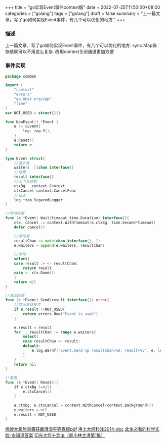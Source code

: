 +++
title = "go实现Event事件context版"
date = 2022-07-25T11:50:00+08:00
categories = ["golang"]
tags = ["golang"]
draft = false
summary = "上一篇文章，写了go如何实现Event事件，有几个可以优化的地方."
+++

### 描述

上一篇文章，写了go如何实现Event事件，有几个可以优化的地方.
sync.Map保存结果可以不用这么复杂.
改用context关闭通道更加方便


### 事件实现

```go
package common

import (
	"context"
	"errors"
	"go.uber.org/zap"
	"time"
)
var NOT_USED = struct{}{}

func NewEvent() *Event {
	e := &Event{
		log: zap.S(),
	}
	e.Reset()
	return e
}

type Event struct{
	//监听者
	waiters  []chan interface{}
	//结果
	result interface{}
	//上下文控制
	ctxBg 	context.Context
	ctxCancel context.CancelFunc
	//日志
	log *zap.SugaredLogger
}

//等待结果
func (e *Event) Wait(timeout time.Duration) interface{}{
	ctx, cancel := context.WithTimeout(e.ctxBg, time.Second*timeout)
	defer cancel()

	//等待者
	resultChan := make(chan interface{}, 1)
	e.waiters = append(e.waiters, resultChan)

	//等待
	select{
	case result := <- resultChan:
		return result
	case <- ctx.Done():
	}
	return nil
}

//发送结果
func (e *Event) Send(result interface{}) error{
	//防止发送多次
	if e.result !=NOT_USED{
		return errors.New("Event is used")
	}

	e.result = result
	for _, resultChan := range e.waiters{
		select{
		case resultChan <- result:
		default:
			e.log.Warnf("Event.Send %p resultChan=%d, result=%v", e, len(resultChan), result)
		}
	}
	return nil
}

//重置
func (e *Event) Reset(){
	if e.ctxBg !=nil{
		e.ctxCancel()
	}

	e.ctxBg, e.ctxCancel = context.WithCancel(context.Background())
	e.waiters = nil
	e.result = NOT_USED
}
```

[佛說大乘無量壽莊嚴清淨平等覺經pdf](http://www.sxjy360.top/page-download/)
[净土大经科注2014-doc](http://www.sxjy360.top/page-download/)
[此生必看的科学实验-水知道答案](http://www.sxjy360.top/page-download/)
[印光大师十念法（胡小林主讲第1集）](http://www.sxjy360.top/page-download/)